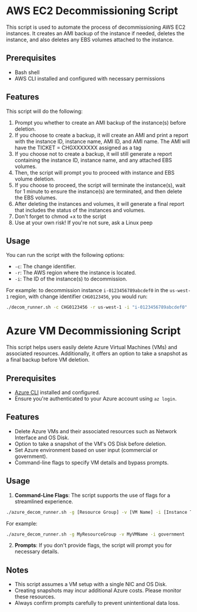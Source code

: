 # AWS EC2 Decommissioning Script

This script is used to automate the process of decommissioning AWS EC2 instances. It creates an AMI backup of the instance if needed, deletes the instance, and also deletes any EBS volumes attached to the instance.

## Prerequisites

- Bash shell
- AWS CLI installed and configured with necessary permissions

## Features

This script will do the following:

1. Prompt you whether to create an AMI backup of the instance(s) before deletion.
2. If you choose to create a backup, it will create an AMI and print a report with the instance ID, instance name, AMI ID, and AMI name. The AMI will have the TICKET = CHGXXXXXXX assigned as a tag
3. If you choose not to create a backup, it will still generate a report containing the instance ID, instance name, and any attached EBS volumes.
4. Then, the script will prompt you to proceed with instance and EBS volume deletion.
5. If you choose to proceed, the script will terminate the instance(s), wait for 1 minute to ensure the instance(s) are terminated, and then delete the EBS volumes.
6. After deleting the instances and volumes, it will generate a final report that includes the status of the instances and volumes.
7. Don't forget to chmod +x to the script
8. Use at your own risk! If you're not sure, ask a Linux peep


## Usage

You can run the script with the following options:

- `-c`: The change identifier.
- `-r`: The AWS region where the instance is located.
- `-i`: The ID of the instance(s) to decommission.

For example:
to decommission instance `i-0123456789abcdef0` in the `us-west-1` region, with change identifier `CHG0123456`, you would run:

```bash
./decom_runner.sh -c CHG0123456 -r us-west-1 -i "i-0123456789abcdef0"
```



# Azure VM Decommissioning Script

This script helps users easily delete Azure Virtual Machines (VMs) and associated resources. Additionally, it offers an option to take a snapshot as a final backup before VM deletion.

## Prerequisites

- [Azure CLI](https://docs.microsoft.com/en-us/cli/azure/install-azure-cli) installed and configured.
- Ensure you're authenticated to your Azure account using `az login`.

## Features

- Delete Azure VMs and their associated resources such as Network Interface and OS Disk.
- Option to take a snapshot of the VM's OS Disk before deletion.
- Set Azure environment based on user input (commercial or government).
- Command-line flags to specify VM details and bypass prompts.


## Usage

1. **Command-Line Flags**: The script supports the use of flags for a streamlined experience.

```bash
./azure_decom_runner.sh -g [Resource Group] -v [VM Name] -i [Instance Type: commercial/government]
```

For example:

```bash
./azure_decom_runner.sh -g MyResourceGroup -v MyVMName -i government
```

2. **Prompts**: If you don't provide flags, the script will prompt you for necessary details.

## Notes

- This script assumes a VM setup with a single NIC and OS Disk.
- Creating snapshots may incur additional Azure costs. Please monitor these resources.
- Always confirm prompts carefully to prevent unintentional data loss.
